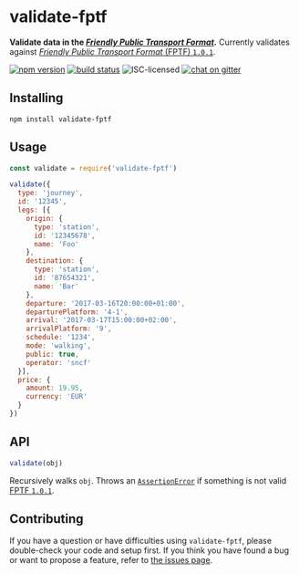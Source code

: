 # validate-fptf

**Validate data in the [*Friendly Public Transport Format*](https://github.com/public-transport/friendly-public-transport-format).** Currently validates against [*Friendly Public Transport Format* (FPTF) `1.0.1`](https://github.com/public-transport/friendly-public-transport-format/blob/1.0.1/spec/readme.md).

[![npm version](https://img.shields.io/npm/v/validate-fptf.svg)](https://www.npmjs.com/package/validate-fptf)
[![build status](https://img.shields.io/travis/public-transport/validate-fptf.svg)](https://travis-ci.org/public-transport/validate-fptf)
![ISC-licensed](https://img.shields.io/github/license/public-transport/validate-fptf.svg)
[![chat on gitter](https://badges.gitter.im/public-transport.svg)](https://gitter.im/public-transport)


## Installing

```shell
npm install validate-fptf
```


## Usage

```js
const validate = require('validate-fptf')

validate({
  type: 'journey',
  id: '12345',
  legs: [{
    origin: {
      type: 'station',
      id: '12345678',
      name: 'Foo'
    },
    destination: {
      type: 'station',
      id: '87654321',
      name: 'Bar'
    },
    departure: '2017-03-16T20:00:00+01:00',
    departurePlatform: '4-1',
    arrival: '2017-03-17T15:00:00+02:00',
    arrivalPlatform: '9',
    schedule: '1234',
    mode: 'walking',
    public: true,
    operator: 'sncf'
  }],
  price: {
    amount: 19.95,
    currency: 'EUR'
  }
})
```


## API

```js
validate(obj)
```

Recursively walks `obj`. Throws an [`AssertionError`](https://nodejs.org/api/errors.html#errors_class_assertionerror) if something is not valid [FPTF `1.0.1`](https://github.com/public-transport/friendly-public-transport-format/blob/1.0.1/spec/readme.md).


## Contributing

If you have a question or have difficulties using `validate-fptf`, please double-check your code and setup first. If you think you have found a bug or want to propose a feature, refer to [the issues page](https://github.com/public-transport/validate-fptf/issues).
